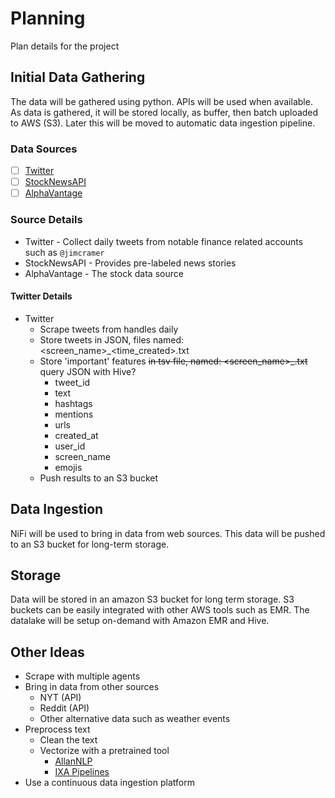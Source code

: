 # Planning

Plan details for the project

## Initial Data Gathering

The data will be gathered using python. 
APIs will be used when available. 
As data is gathered, it will be stored locally, as buffer, then batch uploaded to AWS (S3).
Later this will be moved to automatic data ingestion pipeline.

### Data Sources

- [ ] [Twitter](https://developer.twitter.com/en/docs)
- [ ] [StockNewsAPI](https://stocknewsapi.com/)
- [ ] [AlphaVantage](https://www.alphavantage.co/)

### Source Details

* Twitter - Collect daily tweets from notable finance related accounts such as `@jimcramer`
* StockNewsAPI - Provides pre-labeled news stories
* AlphaVantage - The stock data source

#### Twitter Details

* Twitter
  * Scrape tweets from handles daily
  * Store tweets in JSON, files named: <screen_name>_<time_created>.txt
  * Store 'important' features ~~in tsv file, named: <screen_name>_<date>.txt~~ query JSON with Hive?
    * tweet_id
    * text
    * hashtags
    * mentions
    * urls
    * created_at
    * user_id
    * screen_name
    * emojis
  * Push results to an S3 bucket

## Data Ingestion

NiFi will be used to bring in data from web sources. This data will be pushed to an S3 bucket for long-term storage.

## Storage

Data will be stored in an amazon S3 bucket for long term storage. 
S3 buckets can be easily integrated with other AWS tools such as EMR. 
The datalake will be setup on-demand with Amazon EMR and Hive.

## Other Ideas

* Scrape with multiple agents
* Bring in data from other sources
  * NYT (API)
  * Reddit (API)
  * Other alternative data such as weather events
* Preprocess text
  * Clean the text
  * Vectorize with a pretrained tool
    * [AllanNLP](https://allennlp.org/)
    * [IXA Pipelines](http://ixa2.si.ehu.es/ixa-pipes/)
* Use a continuous data ingestion platform

